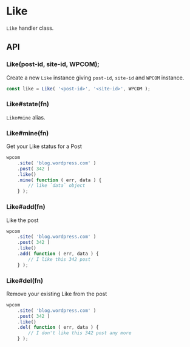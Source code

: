 # Like

`Like` handler class.

## API

### Like(post-id, site-id, WPCOM);

Create a new `Like` instance giving `post-id`, `site-id` and `WPCOM` instance.

```js
const like = Like( '<post-id>', '<site-id>', WPCOM );
```

### Like#state(fn)

`Like#mine` alias.

### Like#mine(fn)

Get your Like status for a Post

```js
wpcom
	.site( 'blog.wordpress.com' )
	.post( 342 )
	.like()
	.mine( function ( err, data ) {
		// like `data` object
	} );
```

### Like#add(fn)

Like the post

```js
wpcom
	.site( 'blog.wordpress.com' )
	.post( 342 )
	.like()
	.add( function ( err, data ) {
		// I like this 342 post
	} );
```

### Like#del(fn)

Remove your existing Like from the post

```js
wpcom
	.site( 'blog.wordpress.com' )
	.post( 342 )
	.like()
	.del( function ( err, data ) {
		// I don't like this 342 post any more
	} );
```
